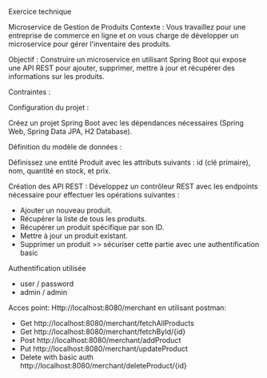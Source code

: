 Exercice technique


Microservice de Gestion de Produits
Contexte : Vous travaillez pour une entreprise de commerce en ligne et on vous charge de développer un microservice pour gérer l'inventaire des produits.

Objectif : Construire un microservice en utilisant Spring Boot qui expose une API REST pour ajouter, supprimer, mettre à jour et récupérer des informations sur les produits.

Contraintes :

Configuration du projet :

Créez un projet Spring Boot avec les dépendances nécessaires (Spring Web, Spring Data JPA, H2 Database).

Définition du modèle de données :

Définissez une entité Produit avec les attributs suivants : id (clé primaire), nom, quantité en stock, et prix.

Création des API REST : Développez un contrôleur REST avec les endpoints nécessaire pour effectuer les opérations suivantes :
- Ajouter un nouveau produit.
- Récupérer la liste de tous les produits.
- Récupérer un produit spécifique par son ID.
- Mettre à jour un produit existant.
- Supprimer un produit >> sécuriser cette partie avec une authentification basic


Authentification utilisée
- user / password
- admin / admin
  
Acces point:  Http://localhost:8080/merchant
en utilisant postman:
- Get http://localhost:8080/merchant/fetchAllProducts
- Get http://localhost:8080/merchant/fetchById/{id}
- Post http://localhost:8080/merchant/addProduct
- Put http://localhost:8080/merchant/updateProduct
- Delete with basic auth http://localhost:8080/merchant/deleteProduct/{id}
